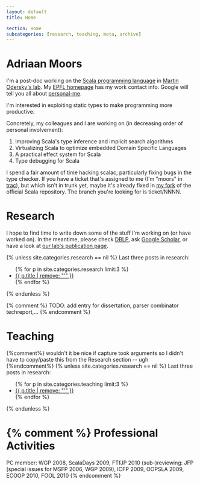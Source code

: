 ```yaml
---
layout: default
title: Home

section: Home
subcategories: [research, teaching, meta, archive]
---
```


Adriaan Moors
=============
I'm a post-doc working on the [Scala programming language](http://scala-lang.org) in [Martin Odersky's lab](http://lamp.epfl.ch). My [EPFL homepage](http://people.epfl.ch/adriaan.moors) has my work contact info. Google will tell you all about [personal-me](http://www.google.com/profiles/adriaanm).

I'm interested in exploiting static types to make programming more productive.

Concretely, my colleagues and I are working on (in decreasing order of personal involvement):
1. Improving Scala's type inference and implicit search algorithms
1. Virtualizing Scala to optimize embedded Domain Specific Languages
1. A practical effect system for Scala
1. Type debugging for Scala

I spend a fair amount of time hacking scalac, particularly fixing bugs in the type checker. If you have a ticket that's assigned to me (I'm "moors" in [trac](http://lampsvn.epfl.ch/trac/scala/)), but which isn't in trunk yet, maybe it's already fixed in [my fork](http://github.com/adriaanm/scala) of the official Scala repository. The branch you're looking for is ticket/NNNN.

Research
========
I hope to find time to write down some of the stuff I'm working on (or have worked on). In the meantime, please check [DBLP](http://www.informatik.uni-trier.de/~ley/db/indices/a-tree/m/Moors:Adriaan.html), ask [Google Scholar](scholar.google.com/scholar?q=author:adriaan+moors), or have a look at [our lab's publication page](http://lamp.epfl.ch/publications/index.html.en).

{% unless site.categories.research == nil %}
Last three posts in research:

<ul>
{% for p in site.categories.research limit:3 %}
<li>
	<a href="{{ p.url }}">{{ p.title |  remove: "'" }}</a>
</li>
{% endfor %}
</ul>

{% endunless %}

{% comment %}
TODO: add entry for dissertation, parser combinator techreport,...
{% endcomment %}

Teaching
========

{%comment%} wouldn't it be nice if capture took arguments so I didn't have to copy/paste this from the Research section -- ugh {%endcomment%}
{% unless site.categories.research == nil %}
Last three posts in research:

<ul>
{% for p in site.categories.teaching limit:3 %}
<li>
	<a href="{{ p.url }}">{{ p.title |  remove: "'" }}</a>
</li>
{% endfor %}
</ul>

{% endunless %}

{% comment %}
Professional Activities
=======================
PC member: WGP 2008, ScalaDays 2009, FTfJP 2010 
(sub-)reviewing: JFP (special issues for MSFP 2006, WGP 2009), ICFP 2009, OOPSLA 2009, ECOOP 2010, FOOL 2010
{% endcomment %}
